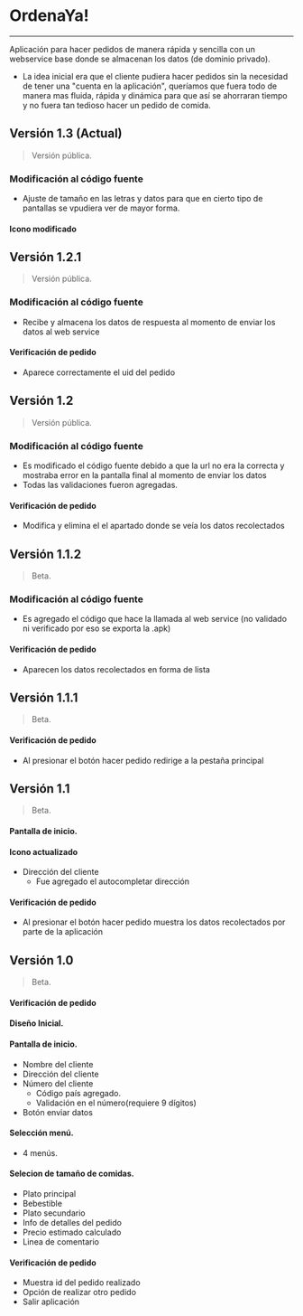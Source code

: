 # OrdenaYa!
-------------

Aplicación para hacer pedidos de manera rápida y sencilla con un webservice base donde se almacenan los datos (de dominio privado).
+ La idea inicial era que el cliente pudiera hacer pedidos sin la necesidad de tener una "cuenta en la aplicación", queríamos que fuera todo de manera mas fluida, rápida y dinámica para que así se ahorraran tiempo y no fuera tan tedioso hacer un pedido de comida.

## Versión 1.3 (Actual)
> Versión pública.

### Modificación al código fuente
+ Ajuste de tamaño en las letras y datos para que en cierto tipo de pantallas se vpudiera ver de mayor forma.

#### Icono modificado

## Versión 1.2.1
> Versión pública.

### Modificación al código fuente
+ Recibe y almacena los datos de respuesta al momento de enviar los datos al web service

#### Verificación de pedido
+ Aparece correctamente el uid del pedido

## Versión 1.2
> Versión pública.

### Modificación al código fuente
+ Es modificado el código fuente debido a que la url no era la correcta y mostraba error en la pantalla final al momento de enviar los datos
+ Todas las validaciones fueron agregadas.
#### Verificación de pedido
+ Modifica y elimina el el apartado donde se veía los datos recolectados

## Versión 1.1.2
> Beta.

### Modificación al código fuente
+ Es agregado el código que hace la llamada al web service (no validado ni verificado por eso se exporta la .apk)

#### Verificación de pedido
+ Aparecen los datos recolectados en forma de lista

## Versión 1.1.1
> Beta.

#### Verificación de pedido
+ Al presionar el botón hacer pedido redirige a la pestaña principal

## Versión 1.1
> Beta.

#### Pantalla de inicio.
#### Icono actualizado
+ Dirección del cliente
  * Fue agregado el autocompletar dirección
  
#### Verificación de pedido
+ Al presionar el botón hacer pedido muestra los datos recolectados por parte de la aplicación

## Versión 1.0 
> Beta.

#### Verificación de pedido

#### Diseño Inicial.
#### Pantalla de inicio.
+ Nombre del cliente
+ Dirección del cliente
+ Número del cliente
    * Código país agregado.
    * Validación en el número(requiere 9 dígitos)
+ Botón enviar datos
#### Selección menú. 
+ 4 menús.
#### Selecion de tamaño de comidas.
+ Plato principal
+ Bebestible
+ Plato secundario
+ Info de detalles del pedido
+ Precio estimado calculado
+ Linea de comentario

#### Verificación de pedido
+ Muestra id del pedido realizado
+ Opción de realizar otro pedido
+ Salir aplicación



